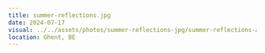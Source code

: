 ```yaml
---
title: summer-reflections.jpg
date: 2024-07-17
visual: ../../assets/photos/summer-reflections-jpg/summer-reflections-af6094e7df.jpg
location: Ghent, BE
---
```


